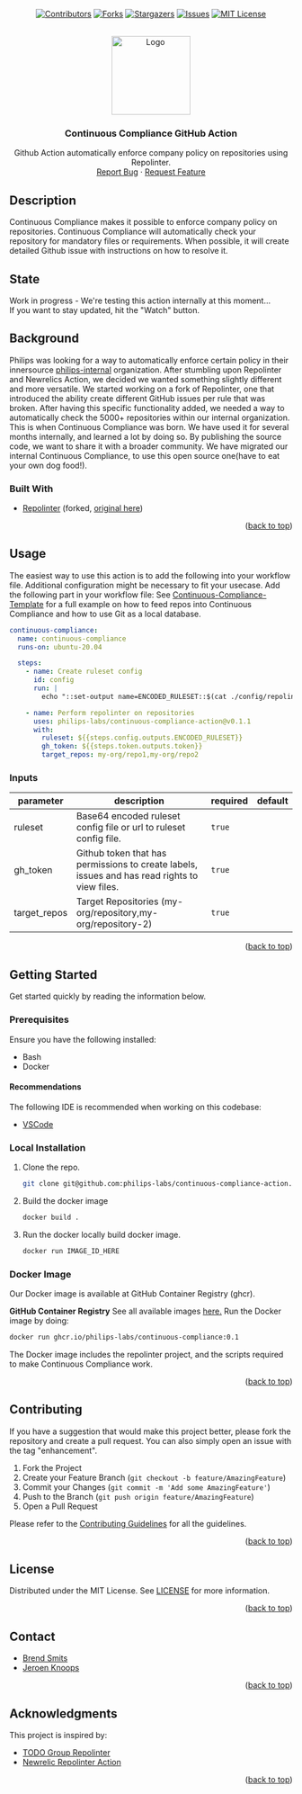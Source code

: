 <div id="top"></div>

<div align="center">

[![Contributors][contributors-shield]][contributors-url]
[![Forks][forks-shield]][forks-url]
[![Stargazers][stars-shield]][stars-url]
[![Issues][issues-shield]][issues-url]
[![MIT License][license-shield]][license-url]

</div>

<br />
<div align="center">
  <a href="https://github.com/philips-labs/continuous-compliance-action">
    <img src="https://github.com/philips-labs/continuous-compliance-action/blob/579f7a89bbc213ef1f07e010e5fb79d171cda95a/.github/branding/cc-7.png" alt="Logo" width="140" height="140">
  </a>

  <h3 align="center">Continuous Compliance GitHub Action</h3>

  <p align="center">
    Github Action automatically enforce company policy on repositories using Repolinter.
    <br>
    <a href="https://github.com/philips-labs/continuous-compliance-action/issues">Report Bug</a>
    ·
    <a href="https://github.com/philips-labs/continuous-compliance-action/issues">Request Feature</a>
  </p>
</div>

<!-- ABOUT THE PROJECT -->
## Description

Continuous Compliance makes it possible to enforce company policy on repositories. Continuous Compliance will automatically check your repository for mandatory files or requirements. When possible, it will create detailed Github issue with instructions on how to resolve it.

## State

Work in progress - We're testing this action internally at this moment...  
If you want to stay updated, hit the "Watch" button.

## Background

Philips was looking for a way to automatically enforce certain policy in their innersource [philips-internal](https://github.com/philips-internal) organization.
After stumbling upon Repolinter and Newrelics Action, we decided we wanted something slightly different and more versatile. We started working on a fork of Repolinter, one that introduced the ability create different GitHub issues per rule that was broken. After having this specific functionality added, we needed a way to automatically check the 5000+ repositories within our internal organization. This is when Continuous Compliance was born. We have used it for several months internally, and learned a lot by doing so. By publishing the source code, we want to share it with a broader community. We have migrated our internal Continuous Compliance, to use this open source one(have to eat your own dog food!).

### Built With

- [Repolinter](https://github.com/philips-forks/repolinter) (forked, [original here](https://github.com/todogroup/repolinter))

<p align="right">(<a href="#top">back to top</a>)</p>

## Usage

The easiest way to use this action is to add the following into your workflow file. Additional configuration might be necessary to fit your usecase.
Add the following part in your workflow file:
See [Continuous-Compliance-Template](https://github.com/philips-labs/continuous-compliance-template) for a full example on how to feed repos into Continuous Compliance and how to use Git as a local database.

  ```yaml
  continuous-compliance:
    name: continuous-compliance
    runs-on: ubuntu-20.04

    steps:
      - name: Create ruleset config
        id: config
        run: |
          echo "::set-output name=ENCODED_RULESET::$(cat ./config/repolint.json | base64 -w 0)"

      - name: Perform repolinter on repositories
        uses: philips-labs/continuous-compliance-action@v0.1.1
        with:
          ruleset: ${{steps.config.outputs.ENCODED_RULESET}} 
          gh_token: ${{steps.token.outputs.token}}
          target_repos: my-org/repo1,my-org/repo2
  ```

### Inputs

| parameter | description | required | default |
| - | - | - | - |
| ruleset | Base64 encoded ruleset config file or url to ruleset config file. | `true` | |
| gh_token | Github token that has permissions to create labels, issues and has read rights to view files. | `true` | |
| target_repos | Target Repositories (my-org/repository,my-org/repository-2) | `true` | |

<p align="right">(<a href="#top">back to top</a>)</p>

## Getting Started

Get started quickly by reading the information below.

### Prerequisites

Ensure you have the following installed:

- Bash
- Docker

#### Recommendations

The following IDE is recommended when working on this codebase:

- [VSCode](https://code.visualstudio.com/)

### Local Installation

1. Clone the repo.

   ```sh
   git clone git@github.com:philips-labs/continuous-compliance-action.git
   ```

1. Build the docker image

   ```sh
   docker build .
   ```

1. Run the docker locally build docker image.

   ```sh
   docker run IMAGE_ID_HERE
   ```

### Docker Image

Our Docker image is available at GitHub Container Registry (ghcr).

**GitHub Container Registry**
See all available images [here.](https://github.com/philips-labs/continuous-compliance-action/pkgs/container/continuous-compliance)
Run the Docker image by doing:

```sh
docker run ghcr.io/philips-labs/continuous-compliance:0.1
```

The Docker image includes the repolinter project, and the scripts required to make Continuous Compliance work.

<p align="right">(<a href="#top">back to top</a>)</p>

## Contributing

If you have a suggestion that would make this project better, please fork the repository and create a pull request. You can also simply open an issue with the tag "enhancement".

1. Fork the Project
2. Create your Feature Branch (`git checkout -b feature/AmazingFeature`)
3. Commit your Changes (`git commit -m 'Add some AmazingFeature'`)
4. Push to the Branch (`git push origin feature/AmazingFeature`)
5. Open a Pull Request

Please refer to the [Contributing Guidelines](/CONTRIBUTING.md) for all the guidelines.

<p align="right">(<a href="#top">back to top</a>)</p>

## License

Distributed under the MIT License. See [LICENSE](/LICENSE.md) for more information.

<p align="right">(<a href="#top">back to top</a>)</p>

## Contact

- [Brend Smits](https://github.com/Brend-Smits)
- [Jeroen Knoops](https://github.com/JeroenKnoops)

<p align="right">(<a href="#top">back to top</a>)</p>

## Acknowledgments

This project is inspired by:

- [TODO Group Repolinter](https://github.com/todogroup/repolinter)
- [Newrelic Repolinter Action](https://github.com/newrelic/repolinter-action)

<p align="right">(<a href="#top">back to top</a>)</p>

[contributors-shield]: https://img.shields.io/github/contributors/philips-labs/continuous-compliance-action.svg?style=for-the-badge
[contributors-url]: https://github.com/philips-labs/continuous-compliance-action/graphs/contributors
[forks-shield]: https://img.shields.io/github/forks/philips-labs/continuous-compliance-action.svg?style=for-the-badge
[forks-url]: https://github.com/philips-labs/continuous-compliance-action/network/members
[stars-shield]: https://img.shields.io/github/stars/philips-labs/continuous-compliance-action.svg?style=for-the-badge
[stars-url]: https://github.com/philips-labs/continuous-compliance-action/stargazers
[issues-shield]: https://img.shields.io/github/issues/philips-labs/continuous-compliance-action.svg?style=for-the-badge
[issues-url]: https://github.com/philips-labs/continuous-compliance-action/issues
[license-shield]: https://img.shields.io/github/license/philips-labs/continuous-compliance-action.svg?style=for-the-badge
[license-url]: https://github.com/philips-labs/continuous-compliance-action/blob/main/LICENSE.md
